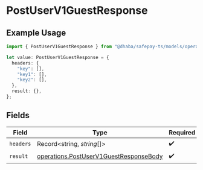 # PostUserV1GuestResponse

## Example Usage

```typescript
import { PostUserV1GuestResponse } from "@dhaba/safepay-ts/models/operations";

let value: PostUserV1GuestResponse = {
  headers: {
    "key": [],
    "key1": [],
    "key2": [],
  },
  result: {},
};
```

## Fields

| Field                                                                                            | Type                                                                                             | Required                                                                                         | Description                                                                                      |
| ------------------------------------------------------------------------------------------------ | ------------------------------------------------------------------------------------------------ | ------------------------------------------------------------------------------------------------ | ------------------------------------------------------------------------------------------------ |
| `headers`                                                                                        | Record<string, *string*[]>                                                                       | :heavy_check_mark:                                                                               | N/A                                                                                              |
| `result`                                                                                         | [operations.PostUserV1GuestResponseBody](../../models/operations/postuserv1guestresponsebody.md) | :heavy_check_mark:                                                                               | N/A                                                                                              |